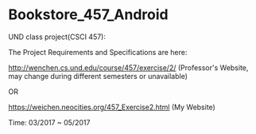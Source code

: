 # Bookstore_457_Android

UND class project(CSCI 457):

The Project Requirements and Specifications are here:

http://wenchen.cs.und.edu/course/457/exercise/2/  (Professor's Website, may change during different semesters or unavailable)

OR

https://weichen.neocities.org/457_Exercise2.html (My Website)


Time: 03/2017 ~ 05/2017
